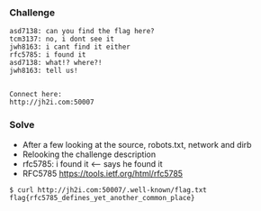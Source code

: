 ### Challenge

```
asd7138: can you find the flag here?
tcm3137: no, i dont see it
jwh8163: i cant find it either
rfc5785: i found it
asd7138: what!? where?!
jwh8163: tell us!


Connect here:
http://jh2i.com:50007
```

### Solve

* After a few looking at the source, robots.txt, network and dirb
* Relooking the challenge description
* rfc5785: i found it <-- says he found it
* RFC5785 https://tools.ietf.org/html/rfc5785

```
$ curl http://jh2i.com:50007/.well-known/flag.txt
flag{rfc5785_defines_yet_another_common_place}
```